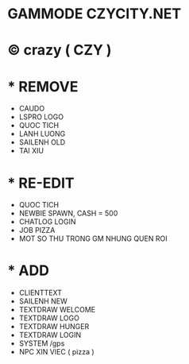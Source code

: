 # GAMMODE CZYCITY.NET
# © crazy ( CZY )

# * REMOVE
 - CAUDO
 - LSPRO LOGO
 - QUOC TICH
 - LANH LUONG
 - SAILENH OLD
 - TAI XIU

# * RE-EDIT
 - QUOC TICH
 - NEWBIE SPAWN, CASH = 500
 - CHATLOG LOGIN
 - JOB PIZZA
 - MOT SO THU TRONG GM NHUNG QUEN ROI

# * ADD
 - CLIENTTEXT
 - SAILENH NEW
 - TEXTDRAW WELCOME
 - TEXTDRAW LOGO
 - TEXTDRAW HUNGER
 - TEXTDRAW LOGIN
 - SYSTEM /gps
 - NPC XIN VIEC ( pizza )